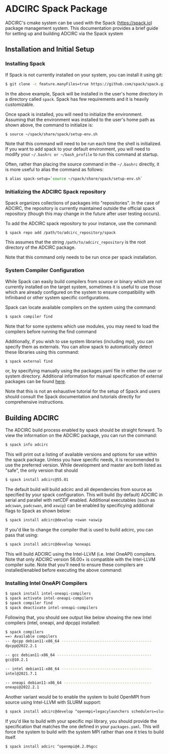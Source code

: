 # ADCIRC Spack Package

ADCIRC's cmake system can be used with the Spack (https://spack.io) package management system. This documentation
provides a brief guide for setting up and building ADCIRC via the Spack system

## Installation and Initial Setup

### Installing Spack

If Spack is not currently installed on your system, you can install it using git:

```bash
$ git clone -c feature.manyFiles=true https://github.com/spack/spack.git ~/spack
```

In the above example, Spack will be installed in the user's home directory in a directory
called `spack`. Spack has few requirements and it is heavily customizable. 

Once spack is installed, you will need to initialize the environment. Assuming that the environment
was installed to the user's home path as shown above, the command to initialize is:
```bash
$ source ~/spack/share/spack/setup-env.sh
```
Note that this command will need to be run each time the shell is initialized. If you want to add spack to your 
default environment, you will need to modify your `~/.bashrc or ~/bash_profile` to run this command at startup.

Often, rather than placing the source command in the `~/.bashrc` directly, it is more useful to alias the command as 
follows:

```bash
$ alias spack-setup=`source ~/spack/share/spack/setup-env.sh`
```

### Initializing the ADCIRC Spack repository

Spack organizes collections of packages into "repositories". In the case of ADCIRC, the repository is
currently maintained outside the official spack repository (though this may change in the future after user testing occurs).

To add the ADCIRC spack repository to your instance, use the command:

```bash
$ spack repo add /path/to/adcirc_repository/spack 
```
This assumes that the string `/path/to/adcirc_repository` is the root directory of the ADCIRC package.

Note that this command only needs to be run once per spack installation.

### System Compiler Configuration

While Spack can easily build compilers from source or binary which are not currently installed on the target system,
sometimes it is useful to use those which are already configured on the system to ensure compatibility with Infiniband or 
other system specific configurations. 

Spack can locate available compilers on the system using the command:
```bash
$ spack compiler find
```
Note that for some systems which use modules, you may need to load the compilers before running the find command

Additionally, if you wish to use system libraries (including mpi), you can specify them as externals. You can allow spack
to automatically detect these libraries using this command:
```bash
$ spack external find
```
or, by specifying manually using the packages.yaml file in either the user or system directory. Additional information
for manual specification of external packages can be found [here](https://spack.readthedocs.io/en/latest/build_settings.html#external-packages).

Note that this is not an exhaustive tutorial for the setup of Spack and users should consult the Spack documentation 
and tutorials directly for comprehensive instructions. 

## Building ADCIRC

The ADCIRC build process enabled by spack should be straight forward. To view the information on the ADCIRC package, you
can run the command:

```bash
$ spack info adcirc
```

This will print out a listing of available versions and options for use within the spack package. Unless you have specific needs,
it is recommended to use the preferred version. While development and master are both listed as "safe", the only version that should 

```bash
$ spack install adcirc@55.01
```

The default build will build adcirc and all dependencies from source as specified by your spack configuration. This 
will build (by default) ADCIRC in serial and parallel with netCDF enabled. Additional executables (such as `adcswan`, 
`padcswan`, and `aswip`) can be enabled by specificying additional flags to Spack as shown below:

```bash
$ spack install adcirc@develop +swan +aswip
```

If you'd like to change the compiler that is used to build adcirc, you can pass that using:

```bash
$ spack install adcirc@develop %oneapi
```
This will build ADCIRC using the Intel-LLVM (i.e. Intel OneAPI) compilers. Note that only ADCIRC version 56.00+ 
is compatible with the Intel-LLVM compiler suite. Note that you'll need to ensure these compilers are installed/enabled
before executing the above command:

### Installing Intel OneAPI Compilers
```bash
$ spack install intel-oneapi-compilers
$ spack activate intel-oneapi-compilers
$ spack compiler find
$ spack deactivate intel-oneapi-compilers
```

Following that, you should see output like below showing the new Intel compilers (intel, oneapi, and dpcpp) installed:
```bash
$ spack compilers
==> Available compilers
-- dpcpp debian11-x86_64 ----------------------------------------
dpcpp@2022.2.1

-- gcc debian11-x86_64 ------------------------------------------
gcc@10.2.1

-- intel debian11-x86_64 ----------------------------------------
intel@2021.7.1

-- oneapi debian11-x86_64 ---------------------------------------
oneapi@2022.2.1
```

Another variant would be to enable the system to build OpenMPI from source using Intel-LLVM with SLURM support:

```bash
$ spack install adcirc@develop ^openmpi+legacylaunchers schedulers=slurm %oneapi
```

If you'd like to build with your specific mpi library, you should provide the specification that matches the 
one defined in your `packages.yaml`. This will force the system to build with the system MPI rather than one
it tries to build itself.

```bash
$ spack install adcirc ^openmpi@4.2.0%gcc
```

